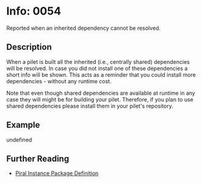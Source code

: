 # Info: 0054

Reported when an inherited dependency cannot be resolved.

## Description

When a pilet is built all the inherited (i.e., centrally shared) dependencies will be resolved. In case
you did not install one of these dependencies a short info will be shown. This acts as a reminder that
you could install more dependencies - without any runtime cost.

Note that even though shared dependencies are available at runtime in any case they will might be
for building your pilet. Therefore, if you plan to use shared dependencies please install them in your
pilet's repository.

## Example

undefined

## Further Reading

 - [Piral Instance Package Definition](https://docs.piral.io/reference/documentation/C21-piral-metadata)

